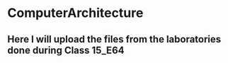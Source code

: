 # ComputerArchitecture
## Here I will upload the files from the laboratories done during Class 15_E64 
